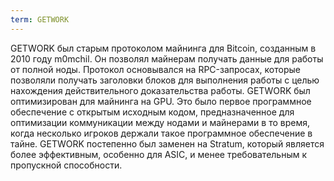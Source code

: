 ```yaml
---
term: GETWORK
---
```


GETWORK был старым протоколом майнинга для Bitcoin, созданным в 2010 году m0mchil. Он позволял майнерам получать данные для работы от полной ноды. Протокол основывался на RPC-запросах, которые позволяли получать заголовки блоков для выполнения работы с целью нахождения действительного доказательства работы. GETWORK был оптимизирован для майнинга на GPU. Это было первое программное обеспечение с открытым исходным кодом, предназначенное для оптимизации коммуникации между нодами и майнерами в то время, когда несколько игроков держали такое программное обеспечение в тайне. GETWORK постепенно был заменен на Stratum, который является более эффективным, особенно для ASIC, и менее требовательным к пропускной способности.